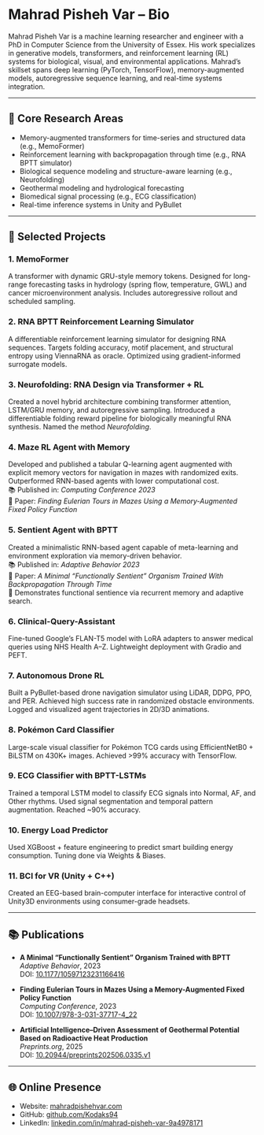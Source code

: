 # Mahrad Pisheh Var – Bio

Mahrad Pisheh Var is a machine learning researcher and engineer with a PhD in Computer Science from the University of Essex. His work specializes in generative models, transformers, and reinforcement learning (RL) systems for biological, visual, and environmental applications. Mahrad’s skillset spans deep learning (PyTorch, TensorFlow), memory-augmented models, autoregressive sequence learning, and real-time systems integration.

---

## 🧠 Core Research Areas

- Memory-augmented transformers for time-series and structured data (e.g., MemoFormer)
- Reinforcement learning with backpropagation through time (e.g., RNA BPTT simulator)
- Biological sequence modeling and structure-aware learning (e.g., Neurofolding)
- Geothermal modeling and hydrological forecasting
- Biomedical signal processing (e.g., ECG classification)
- Real-time inference systems in Unity and PyBullet

---

## 📄 Selected Projects

### 1. **MemoFormer**
A transformer with dynamic GRU-style memory tokens. Designed for long-range forecasting tasks in hydrology (spring flow, temperature, GWL) and cancer microenvironment analysis. Includes autoregressive rollout and scheduled sampling.
### 2. **RNA BPTT Reinforcement Learning Simulator**
A differentiable reinforcement learning simulator for designing RNA sequences. Targets folding accuracy, motif placement, and structural entropy using ViennaRNA as oracle. Optimized using gradient-informed surrogate models.

### 3. **Neurofolding: RNA Design via Transformer + RL**
Created a novel hybrid architecture combining transformer attention, LSTM/GRU memory, and autoregressive sampling. Introduced a differentiable folding reward pipeline for biologically meaningful RNA synthesis. Named the method *Neurofolding*.

### 4. **Maze RL Agent with Memory**
Developed and published a tabular Q-learning agent augmented with explicit memory vectors for navigation in mazes with randomized exits. Outperformed RNN-based agents with lower computational cost.  
📚 Published in: *Computing Conference 2023*  
📄 Paper: *Finding Eulerian Tours in Mazes Using a Memory-Augmented Fixed Policy Function*

### 5. **Sentient Agent with BPTT**
Created a minimalistic RNN-based agent capable of meta-learning and environment exploration via memory-driven behavior.  
📚 Published in: *Adaptive Behavior 2023*  
📄 Paper: *A Minimal “Functionally Sentient” Organism Trained With Backpropagation Through Time*  
🧠 Demonstrates functional sentience via recurrent memory and adaptive search.

### 6. **Clinical-Query-Assistant**
Fine-tuned Google’s FLAN-T5 model with LoRA adapters to answer medical queries using NHS Health A–Z. Lightweight deployment with Gradio and PEFT.

### 7. **Autonomous Drone RL**
Built a PyBullet-based drone navigation simulator using LiDAR, DDPG, PPO, and PER. Achieved high success rate in randomized obstacle environments. Logged and visualized agent trajectories in 2D/3D animations.

### 8. **Pokémon Card Classifier**
Large-scale visual classifier for Pokémon TCG cards using EfficientNetB0 + BiLSTM on 430K+ images. Achieved >99% accuracy with TensorFlow.

### 9. **ECG Classifier with BPTT-LSTMs**
Trained a temporal LSTM model to classify ECG signals into Normal, AF, and Other rhythms. Used signal segmentation and temporal pattern augmentation. Reached ~90% accuracy.

### 10. **Energy Load Predictor**
Used XGBoost + feature engineering to predict smart building energy consumption. Tuning done via Weights & Biases.

### 11. **BCI for VR (Unity + C++)**
Created an EEG-based brain-computer interface for interactive control of Unity3D environments using consumer-grade headsets.

---

## 📚 Publications

- **A Minimal “Functionally Sentient” Organism Trained with BPTT**  
  *Adaptive Behavior*, 2023  
  DOI: [10.1177/10597123231166416](https://doi.org/10.1177/10597123231166416)

- **Finding Eulerian Tours in Mazes Using a Memory-Augmented Fixed Policy Function**  
  *Computing Conference*, 2023  
  DOI: [10.1007/978-3-031-37717-4_22](https://doi.org/10.1007/978-3-031-37717-4_22)

- **Artificial Intelligence–Driven Assessment of Geothermal Potential Based on Radioactive Heat Production**  
  *Preprints.org*, 2025  
  DOI: [10.20944/preprints202506.0335.v1](https://www.preprints.org/manuscript/202506.0335/v1)

---

## 🌐 Online Presence
- Website: [mahradpishehvar.com](https://mahradpishehvar.com)
- GitHub: [github.com/Kodaks94](https://github.com/Kodaks94)
- LinkedIn: [linkedin.com/in/mahrad-pisheh-var-9a4978171](https://linkedin.com/in/mahrad-pisheh-var-9a4978171)
